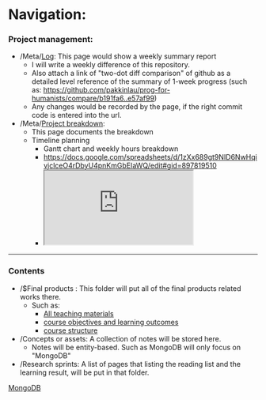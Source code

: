 # Navigation: 

### Project management:  

- /Meta/[Log](Meta/Log.md): This page would show a weekly summary report
	- I will write a weekly difference of this repository.
	- Also attach a link of "two-dot diff comparison" of github as a detailed level reference of the summary of 1-week progress (such as: https://github.com/pakkinlau/prog-for-humanists/compare/b191fa6..e57af99)
	- Any changes would be recorded by the page, if the right commit code is entered into the url. 
- /Meta/[Project breakdown](Meta/Project%20breakdown.md):
	- This page documents the breakdown 
	- Timeline planning
		- Gantt chart and weekly hours breakdown
		- https://docs.google.com/spreadsheets/d/1zXx689gt9NID6NwHqivjclceO4rDbyU4pnKmGbEIaWQ/edit#gid=897819510
		- <iframe src=https://docs.google.com/spreadsheets/d/1zXx689gt9NID6NwHqivjclceO4rDbyU4pnKmGbEIaWQ/edit#gid=449467204></iframe>

---

### Contents

- /$Final products : This folder will put all of the final products related works there. 
	- Such as: 
		- [All teaching materials]($Final%20products/All%20teaching%20materials.md)
		- [course objectives and learning outcomes]($Final%20products/course%20objectives%20and%20learning%20outcomes.md)
		- [course structure]($Final%20products/course%20structure.md)
- /Concepts or assets: A collection of notes will be stored here. 
	- Notes will be entity-based. Such as MongoDB will only focus on "MongoDB"
- /Research sprints: A list of pages that listing the reading list and the learning result, will be put in that folder. 

[MongoDB](Concepts/MongoDB.md)